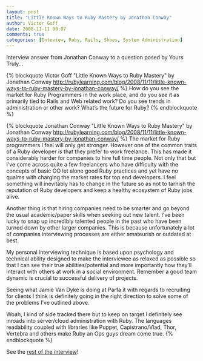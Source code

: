 ```yaml
---
layout: post
title: "Little Known Ways to Ruby Mastery by Jonathan Conway"
author: Victor Goff
date: 2008-11-11 00:07
comments: true
categories: [Inteview, Ruby, Rails, Shoes, System Administration]
---
```

Interview answer from Jonathan Conway to a question posed by Yours Truly... <!-- more -->

{% blockquote Victor Goff "Little Known Ways to Ruby Mastery" by Jonathan Conway http://rubylearning.com/blog/2008/11/11/little-known-ways-to-ruby-mastery-by-jonathan-conway/ %}
How do you see the market for Ruby Programmers in the work place, and do you see it as primarily tied to Rails and Web related work? Do you see trends in administration or other work? What’s the future for Ruby?
{% endblockquote %}

{% blockquote Jonathan Conway "Little Known Ways to Ruby Mastery" by Jonathan Conway http://rubylearning.com/blog/2008/11/11/little-known-ways-to-ruby-mastery-by-jonathan-conway/ %}
The market for Ruby programmers I feel will only get stronger. However one of the common traits of a Ruby developer is that they prefer to work freelance. This has made it considerably harder for companies to hire full time people. Not only that but Iʼve come across quite a few freelancers who have difficulty with the concepts of basic OO let alone good Ruby practices and yet have no qualms with charging the market rates for top end developers. I feel something will inevitably has to change in the future so as not to tarnish the reputation of Ruby developers and keep a healthy ecosystem of Ruby jobs alive.

Another thing is that hiring companies need to be smarter and go beyond the usual academic/paper skills when seeking out new talent. Iʼve been lucky to snap up incredibly talented people in the past who have been turned down by other larger companies. This is because unfortunately a lot of companies interviewing processes are either amateurish or outdated at best.

My personal interviewing technique is based upon psychology and technical ability designed to make the interviewee as relaxed as possible so that I can see their true abilities/potential and more importantly how theyʼll interact with others at work in a social environment. Remember a good team dynamic is crucial to successful delivery of projects.

Seeing what Jamie Van Dyke is doing at Parfa.it with regards to recruiting for clients I think is definitely going in the right direction to solve some of the problems Iʼve outlined above.

Woah, I kind of side tracked there but to keep on target I definitely see inroads into server/cloud administration with Ruby. The languages readability coupled with libraries like Puppet, Capistrano/Vlad, Thor, Vertebra and others make Ruby an Ops guys dream come true.
{% endblockquote %}

See the [rest of the interview](http://rubylearning.com/blog/2008/11/11/little-known-ways-to-ruby-mastery-by-jonathan-conway/)!

